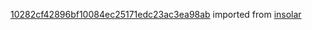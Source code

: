 [10282cf42896bf10084ec25171edc23ac3ea98ab](https://github.com/insolar/insolar/commit/10282cf42896bf10084ec25171edc23ac3ea98ab) imported from [insolar](https://github.com/insolar/insolar)
